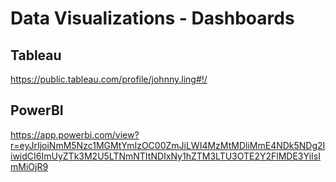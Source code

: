 # Data Visualizations - Dashboards

## Tableau	
https://public.tableau.com/profile/johnny.ling#!/

## PowerBI
https://app.powerbi.com/view?r=eyJrIjoiNmM5Nzc1MGMtYmIzOC00ZmJiLWI4MzMtMDliMmE4NDk5NDg2IiwidCI6ImUyZTk3M2U5LTNmNTItNDIxNy1hZTM3LTU3OTE2Y2FlMDE3YiIsImMiOjR9
